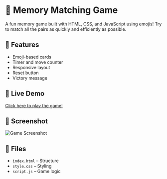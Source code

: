 # 🧠 Memory Matching Game

A fun memory game built with HTML, CSS, and JavaScript using emojis! Try to match all the pairs as quickly and efficiently as possible.

## 🚀 Features
- Emoji-based cards
- Timer and move counter
- Responsive layout
- Reset button
- Victory message

## 🔗 Live Demo
[Click here to play the game!]( https://omni-developer.github.io/Memory_game/)

## 📸 Screenshot
![Game Screenshot](screenshot)

## 📁 Files
- `index.html` – Structure
- `style.css` – Styling
- `script.js` – Game logic
